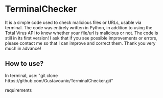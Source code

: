 ﻿# TerminalChecker

It is a simple code used to check malicious files or URLs, usable via terminal.
The code was entirely written in Python, in addition to using the Total Virus API to know whether your file/url is malicious or not.
The code is still in its first version! I ask that if you see possible improvements or errors, please contact me so that I can improve and correct them. Thank you very much in advance!

<h2>How to use?</h2>
In terminal, use:
  "git clone https://github.com/Gustavounic/TerminalChecker.git"

requirements
